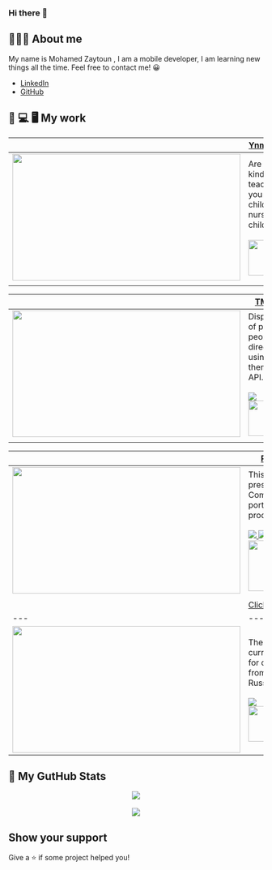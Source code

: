 
### Hi there 👋
## 👨🏻‍💻 About me
My name is Mohamed Zaytoun , I am a mobile developer,  I am learning new things all the time. Feel free to contact me! 😀

- [LinkedIn](https://www.linkedin.com/in/mohamed-zaytoun/)
- [GitHub](https://github.com/MohamedZaton)

    

## 📲 💻 🖥 My work


|  |  [Ynmo - Daycare](	https://ynmodata.com/en/daycare/)     |
--- | ---
| [<img src="https://i.imgur.com/BAfQQDA.png" width="450" height="250"> ](https://i.imgur.com/BAfQQDA.png)   | Are you a kindergarten teacher? Or are you a parent of a child attending a nursery or childcare center. <br /><br /> <a href='https://play.google.com/store/apps/details?id=com.ynmo.daycare&hl=en'><img src='https://play.google.com/intl/en_us/badges/static/images/badges/en_badge_web_generic.png?hl=tr'  width="130" height="70"/></a>  |
| | |

|  |  [TMDB Actors ](https://github.com/MohamedZaton/people_tmdb)     |
--- | ---
| [<img src="https://user-images.githubusercontent.com/26501595/170995601-d1ada727-9a7c-4b52-b9b6-f5d4952c2a63.png" width="450" height="250"> ](https://github.com/MohamedZaton/people_tmdb)   | Displaying a list of popular people (actors, directors ..etc) using themoviedb.org API.<br /><br /> <a href="#"><img src="https://img.shields.io/badge/Flutter-02569B?style=for-the-badge&logo=flutter&logoColor=white" />  </a>  <br/> <a href='https://play.google.com/store/apps/details?id=com.zaytoun.people_tmdb'><img src='https://play.google.com/intl/en_us/badges/static/images/badges/en_badge_web_generic.png?hl=tr'  width="130" height="70"/></a>  |
| | |

|  |  [Profile Company](https://play.google.com/store/apps/details?id=com.pclink.dev.profileapp)     |
--- | ---
| [<img src="https://user-images.githubusercontent.com/26501595/173204914-48bb7075-0a33-43d2-8a13-5eed8fd163cc.png" width="450" height="250"> ](https://play.google.com/store/apps/details?id=com.pclink.dev.profileapp)   | This is app presentation  Pclink Company   services , portfolio , partners and products.<br /><br /> <a href="#"><img src="https://img.shields.io/badge/Flutter-02569B?style=for-the-badge&logo=flutter&logoColor=white" /> <img src="https://img.shields.io/badge/firebase-ffca28?style=for-the-badge&logo=firebase&logoColor=black"/> </a> <br/> <a href='https://play.google.com/store/apps/details?id=com.pclink.dev.profileapp'><img src='https://play.google.com/intl/en_us/badges/static/images/badges/en_badge_web_generic.png?hl=tr'  width="180" height="100"/></a> |
| | |
|  |  [Click App ](https://github.com/MohamedZaton/click_app)     |
--- | ---
| [<img src="https://user-images.githubusercontent.com/26501595/175790810-3b86d899-0cc5-485f-a6db-06aa5b827a5f.png" width="450" height="250"> ](https://github.com/MohamedZaton/click_app)   | The Click App is a currency exchange app for currency exchange from the Middle East to Russia or Ukraine. <br /><br /> <a href="#"><img src="https://img.shields.io/badge/Flutter-02569B?style=for-the-badge&logo=flutter&logoColor=white" />  </a> <br/> <a href='https://play.google.com/store/apps/details?id=com.freelance.click_app'><img src='https://play.google.com/intl/en_us/badges/static/images/badges/en_badge_web_generic.png?hl=tr'  width="130" height="70"/></a> |



## 👀 My GutHub Stats

<div style="align:center;" align="center">
  <center>
    <img align="center" src="https://github-readme-stats.vercel.app/api?username=MohamedZaton&count_private=true&show_icons=true&theme=nord" />
  </center>
</div>
&nbsp;&nbsp;
<div style="align:center;" align="center">
  <center>
    <img align="center" src="https://github-readme-stats.vercel.app/api/top-langs/?username=deus-magna&layout=compact&langs_count=8&theme=nord" />
  </center>
</div>


## Show your support

Give a ⭐️ if some project helped you!

<!--
**deus-magna/deus-magna** is a ✨ _special_ ✨ repository because its `README.md` (this file) appears on your GitHub profile.

Here are some ideas to get you started:

- 🔭 I’m currently working on ...
- 🌱 I’m currently learning ...
- 👯 I’m looking to collaborate on ...
- 🤔 I’m looking for help with ...
- 💬 Ask me about ...
- 📫 How to reach me: ...
- 😄 Pronouns: ...
- ⚡ Fun fact: ...
-->
